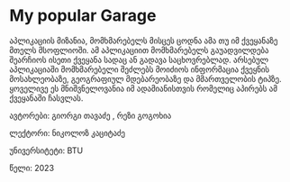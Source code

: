 # My popular Garage

აპლიკაციის მიზანია, მომხმარებელს მისცეს ცოდნა ამა თუ იმ ქვეყანაზე მთელს მსოფლიოში. ამ აპლიკაციით მომხმარებელს გაუადვილდება შეარჩიოს ისეთი ქვეყანა სადაც 
ან გადავა საცხოვრებლად. არსებულ აპლიკაციაში მომხმარებელი შეძლებს მოიძიოს ინფორმაცია ქვეყნის მოსახლეობაზე, გეოგრაფიულ მდებარეობაზე და მმართველობის ტიპზე.
ყოველივე ეს მნიშვნელოვანია იმ ადამიანისთვის რომელიც აპირებს ამ ქვეყანაში ჩასვლას.

ავტორები: გიორგი თავაძე , რეზი გოგოხია

ლექტორი: ნიკოლოზ კაციტაძე

უნივერსიტეტი: BTU

წელი: 2023
